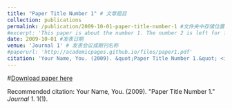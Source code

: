 ```yaml
---
title: "Paper Title Number 1" # 文章题目
collection: publications
permalink: /publication/2009-10-01-paper-title-number-1 #文件夹中存储位置
#excerpt: 'This paper is about the number 1. The number 2 is left for future work.'
date: 2009-10-01 #发表日期
venue: 'Journal 1' # 发表会议或期刊名称
#paperurl: 'http://academicpages.github.io/files/paper1.pdf'
citation: 'Your Name, You. (2009). &quot;Paper Title Number 1.&quot; <i>Journal 1</i>. 1(1).'
---
```



#[Download paper here](http://academicpages.github.io/files/paper1.pdf)

Recommended citation: Your Name, You. (2009). "Paper Title Number 1." <i>Journal 1</i>. 1(1).
